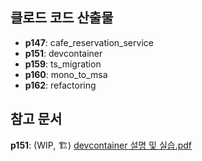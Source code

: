 ## 클로드 코드 산출물
- **p147**: cafe_reservation_service
- **p151**: devcontainer
- **p159**: ts_migration
- **p160**: mono_to_msa
- **p162**: refactoring

## 참고 문서
**p151**: (WIP, 🏗️) [devcontainer 설명 및 실습.pdf](./here.pdf)
